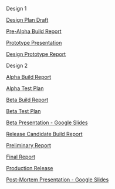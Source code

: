 Design 1

[Design Plan Draft](https://docs.google.com/document/d/14B-F85dv4-T0tF4zuaIIY0BHocsB16o9K5s950I2Zy0/edit?usp=sharing)

[Pre-Alpha Build Report](https://docs.google.com/document/d/1s888vMusv2ASFiilSBUaNAoq0gi-QRTOd1Al9mAlHY0/edit?usp=sharing)

[Prototype Presentation](https://docs.google.com/presentation/d/1f6QvoNeLWG2Vd0YWf9OlRf15LpO0mqyt4EnVRON5cgs/edit?usp=sharing)

[Design Prototype Report](https://docs.google.com/document/d/12oUamqL5skiIDhKAwKchFJgs-2qAw8D9DJr5qpgTQ3Q/edit?usp=sharing)

Design 2

[Alpha Build Report](https://docs.google.com/document/d/1sirk70tDVIVszO26UcYjqiP-V8MlQ_Gdme0L2fOOuko/edit?usp=sharing)

[Alpha Test Plan](https://docs.google.com/document/d/1kRXPRtlTV_4aYIU6ploF8oE1-CD3QWDxNo6debs-vpI/edit?usp=sharing)

[Beta Build Report](https://docs.google.com/document/d/1OjRdIm_FaIvmc6uQlIGE6yVkgnsWR17tjl6uGgaKnIM/edit?usp=sharing)

[Beta Test Plan](https://docs.google.com/document/d/1YEig5C3KD9Lj61bhuICt8k9V8IyhC4E_XDFU-sMW3JI/edit?usp=sharing)

[Beta Presentation - Google Slides](https://docs.google.com/presentation/d/1Kz-w51GAH6ogjwm8pqp9vZOC9lT-C9V3KBuRBkvCrys/edit?usp=sharing)

[Release Candidate Build Report](https://docs.google.com/document/d/1gw9MzM0dooHYQaVLRGKPz7g1pOPhDUj1yfL-GMfigEQ/edit?usp=sharing)

[Preliminary Report](https://docs.google.com/document/d/1XtcurjFGzFiKvSNFrlR0Eqjygl3v19PbzhooDa9ASso/edit?usp=sharing)

[Final Report](https://docs.google.com/document/d/1E5ILzvDU4eBaTxmb9GkHOYxsOXNxfB71tYntxCAE62w/edit?usp=sharing)

[Production Release](https://docs.google.com/document/d/1le2-SLldyKhwBHLhtjmHqEtybo4ij-QXvRt2Q57nu6I/edit?usp=sharing)

[Post-Mortem Presentation - Google Slides](https://docs.google.com/presentation/d/1MG_ZbF42ZxJbw3MAKQVBh9z7XSI65Pkra6-eh0aRjdI/edit?usp=sharing)

